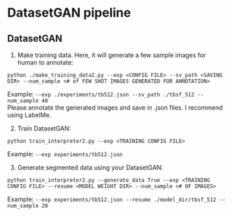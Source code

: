 # DatasetGAN pipeline


## DatasetGAN

1. Make training data. Here, it will generate a few sample images for human to annotate:
```shell
python ./make_training_data2.py --exp <CONFIG FILE> --sv_path <SAVING DIR> --num_sample <# of FEW SHOT IMAGES GENERATED FOR ANNOTATION>
```

Example: `--exp ./experiments/tb512.json --sv_path ./tbsf_512 --num_sample 40` \
Please annotate the generated images and save in .json files. I recommend using LabelMe.

2. Train DatasetGAN: 
```shell
python train_interpreter2.py --exp <TRAINING CONFIG FILE>
```
Example: `--exp experiments/tb512.json`

3. Generate segmented data using your DatasetGAN:
```shell
python train_interpreter2.py --generate_data True --exp <TRAINING CONFIG FILE> --resume <MODEL WEIGHT DIR> --num_sample <# OF IMAGES>
```

Example: `--exp experiments/tb512.json --resume ./model_dir/tbsf_512 --num_sample 20`